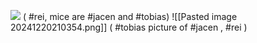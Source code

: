 **![](https://lh7-rt.googleusercontent.com/docsz/AD_4nXcH-MRGztNU2jqGSgj5-7w_bImbcGvFGDevV2Bi7OOUNgwA9_4oaUj330hVzMxoLWmT_ea602Ca-IzXxa6EV3yEuxhx_ZqAtsu-jJ-_7QsdfDl9pS2CGlnjW1A3nUCS31wckS5w1g?key=ArE9gjGx41F-QdnnpTPqXmu4)**
( #rei, mice are #jacen and #tobias)
![[Pasted image 20241220210354.png]]
( #tobias picture of #jacen , #rei )